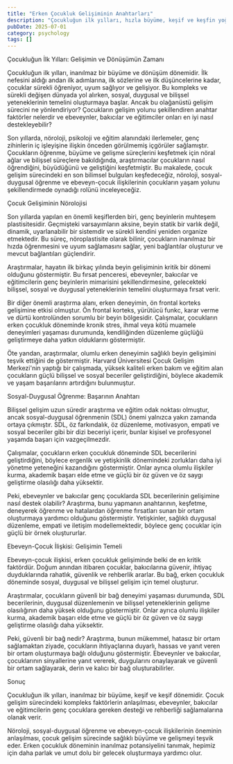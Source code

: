 ```yaml
---
title: "Erken Çocukluk Gelişiminin Anahtarları"
description: "Çocukluğun ilk yılları, hızla büyüme, keşif ve keşfin yoğun bir dönemidir. Yeni bilimsel bulgular..."
pubDate: 2025-07-01
category: psychology
tags: []
---
```


Çocukluğun İlk Yılları: Gelişimin ve Dönüşümün Zamanı

Çocukluğun ilk yılları, inanılmaz bir büyüme ve dönüşüm dönemidir. İlk nefesini aldığı andan ilk adımlarına, ilk sözlerine ve ilk düşüncelerine kadar, çocuklar sürekli öğreniyor, uyum sağlıyor ve gelişiyor. Bu kompleks ve sürekli değişen dünyada yol alırken, sosyal, duygusal ve bilişsel yeteneklerinin temelini oluşturmaya başlar. Ancak bu olağanüstü gelişim sürecini ne yönlendiriyor? Çocukların gelişim yolunu şekillendiren anahtar faktörler nelerdir ve ebeveynler, bakıcılar ve eğitimciler onları en iyi nasıl destekleyebilir?

Son yıllarda, nöroloji, psikoloji ve eğitim alanındaki ilerlemeler, genç zihinlerin iç işleyişine ilişkin önceden görülmemiş içgörüler sağlamıştır. Çocukların öğrenme, büyüme ve gelişme süreçlerini keşfetmek için nöral ağlar ve bilişsel süreçlere bakıldığında, araştırmacılar çocukların nasıl öğrendiğini, büyüdüğünü ve geliştiğini keşfetmiştir. Bu makalede, çocuk gelişim sürecindeki en son bilimsel bulguları keşfedeceğiz, nöroloji, sosyal-duygusal öğrenme ve ebeveyn-çocuk ilişkilerinin çocukların yaşam yolunu şekillendirmede oynadığı rolünü inceleyeceğiz.

Çocuk Gelişiminin Nörolojisi

Son yıllarda yapılan en önemli keşiflerden biri, genç beyinlerin muhteşem plastisitesidir. Geçmişteki varsayımların aksine, beyin statik bir varlık değil, dinamik, uyarlanabilir bir sistemdir ve sürekli kendini yeniden organize etmektedir. Bu süreç, nöroplastisite olarak bilinir, çocukların inanılmaz bir hızda öğrenmesini ve uyum sağlamasını sağlar, yeni bağlantılar oluşturur ve mevcut bağlantıları güçlendirir.

Araştırmalar, hayatın ilk birkaç yılında beyin gelişiminin kritik bir dönemi olduğunu göstermiştir. Bu fırsat penceresi, ebeveynler, bakıcılar ve eğitimcilerin genç beyinlerin mimarisini şekillendirmesine, gelecekteki bilişsel, sosyal ve duygusal yeteneklerinin temelini oluşturmaya fırsat verir.

Bir diğer önemli araştırma alanı, erken deneyimin, ön frontal korteks gelişimine etkisi olmuştur. Ön frontal korteks, yürütücü funkc, karar verme ve dürtü kontrolünden sorumlu bir beyin bölgesidir. Çalışmalar, çocukların erken çocukluk döneminde kronik stres, ihmal veya kötü muamele deneyimleri yaşaması durumunda, kendiliğinden düzenleme güçlüğü geliştirmeye daha yatkın olduklarını göstermiştir.

Öte yandan, araştırmalar, olumlu erken deneyimin sağlıklı beyin gelişimini teşvik ettiğini de göstermiştir. Harvard Üniversitesi Çocuk Gelişim Merkezi'nin yaptığı bir çalışmada, yüksek kaliteli erken bakım ve eğitim alan çocukların güçlü bilişsel ve sosyal beceriler geliştirdiğini, böylece akademik ve yaşam başarılarını artırdığını bulunmuştur.

Sosyal-Duygusal Öğrenme: Başarının Anahtarı

Bilişsel gelişim uzun süredir araştırma ve eğitim odak noktası olmuştur, ancak sosyal-duygusal öğrenmenin (SDL) önemi yalnızca yakın zamanda ortaya çıkmıştır. SDL, öz farkındalık, öz düzenleme, motivasyon, empati ve sosyal beceriler gibi bir dizi beceriyi içerir, bunlar kişisel ve profesyonel yaşamda başarı için vazgeçilmezdir.

Çalışmalar, çocukların erken çocukluk döneminde SDL becerilerini geliştirdiğini, böylece ergenlik ve yetişkinlik dönemindeki zorlukları daha iyi yönetme yeteneğini kazandığını göstermiştir. Onlar ayrıca olumlu ilişkiler kurma, akademik başarı elde etme ve güçlü bir öz güven ve öz saygı geliştirme olasılığı daha yüksektir.

Peki, ebeveynler ve bakıcılar genç çocuklarda SDL becerilerinin gelişimine nasıl destek olabilir? Araştırma, bunu yapmanın anahtarının, keşfetme, deneyerek öğrenme ve hatalardan öğrenme fırsatları sunan bir ortam oluşturmaya yardımcı olduğunu göstermiştir. Yetişkinler, sağlıklı duygusal düzenleme, empati ve iletişim modellemektedir, böylece genç çocuklar için güçlü bir örnek oluştururlar.

Ebeveyn-Çocuk İlişkisi: Gelişimin Temeli

Ebeveyn-çocuk ilişkisi, erken çocukluk gelişiminde belki de en kritik faktördür. Doğum anından itibaren çocuklar, bakıcılarına güvenir, ihtiyaç duyduklarında rahatlık, güvenlik ve rehberlik ararlar. Bu bağ, erken çocukluk döneminde sosyal, duygusal ve bilişsel gelişim için temel oluşturur.

Araştırmalar, çocukların güvenli bir bağ deneyimi yaşaması durumunda, SDL becerilerinin, duygusal düzenlemenin ve bilişsel yeteneklerinin gelişme olasılığının daha yüksek olduğunu göstermiştir. Onlar ayrıca olumlu ilişkiler kurma, akademik başarı elde etme ve güçlü bir öz güven ve öz saygı geliştirme olasılığı daha yüksektir.

Peki, güvenli bir bağ nedir? Araştırma, bunun mükemmel, hatasız bir ortam sağlamaktan ziyade, çocukların ihtiyaçlarına duyarlı, hassas ve yanıt veren bir ortam oluşturmaya bağlı olduğunu göstermiştir. Ebeveynler ve bakıcılar, çocuklarının sinyallerine yanıt vererek, duygularını onaylayarak ve güvenli bir ortam sağlayarak, derin ve kalıcı bir bağ oluşturabilirler.

Sonuç

Çocukluğun ilk yılları, inanılmaz bir büyüme, keşif ve keşif dönemidir. Çocuk gelişim sürecindeki kompleks faktörlerin anlaşılması, ebeveynler, bakıcılar ve eğitimcilerin genç çocuklara gereken desteği ve rehberliği sağlamalarına olanak verir.

Nöroloji, sosyal-duygusal öğrenme ve ebeveyn-çocuk ilişkilerinin öneminin anlaşılması, çocuk gelişim sürecinde sağlıklı büyüme ve gelişmeyi teşvik eder. Erken çocukluk döneminin inanılmaz potansiyelini tanımak, hepimiz için daha parlak ve umut dolu bir gelecek oluşturmaya yardımcı olur.